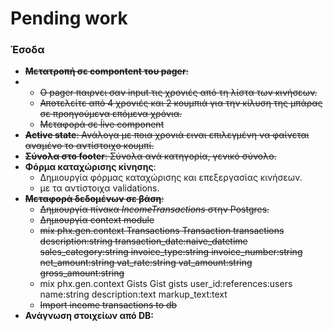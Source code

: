 # Pending work

### Έσοδα

- ~~**Μετατροπή σε compontent του pager**:~~
-  - ~~Ο pager παιρνει σαν input τις χρονιές από τη λίστα των κινήσεων.~~
   - ~~Αποτελείτε από 4 χρονιές και 2 κουμπιά για την κίλυση της μπάρας σε προηγούμενα επόμενα χρόνια.~~
   - ~~Μεταφορά σε ĺive component~~
- ~~**Active state**: Ανάλογα με ποια χρονιά ειναι επιλεγμένη να φαίνεται αναμένο το αντίστοιχο κουμπί.~~
- ~~**Σύνολα στο footer**: Σύνολα ανά κατηγορία, γενικό σύνολο.~~
- **Φόρμα καταχώρισης κίνησης**: 
  - Δημιουργία φόρμας καταχώρισης και επεξεργασίας κινήσεων.
  - με τα αντίστοιχα validations.
- ~~**Μεταφορά δεδομένων σε βάση**:~~ 
  - ~~Δημιουργία πίνακα *IncomeTransactions* στην Postgres.~~
  - ~~Δημιουργία context module~~
  - ~~mix phx.gen.context Transactions Transaction transactions description:string transaction_date:naive_datetime sales_category:string invoice_type:string invoice_number:string net_amount:string  vat_rate:string vat_amount:string gross_amount:string~~
  - mix phx.gen.context Gists Gist gists user_id:references:users name:string description:text markup_text:text
  - ~~Import income transactions to db~~ 
- **Ανάγνωση στοιχείων από DB:**
